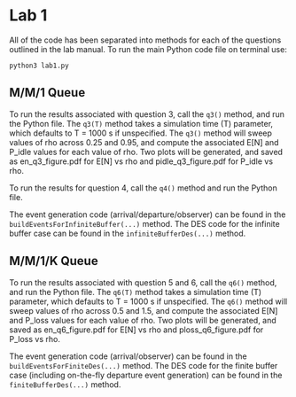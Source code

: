 # Lab 1

All of the code has been separated into methods for each of the questions outlined in the lab manual. To run the main Python code file on terminal use:

`python3 lab1.py`

## M/M/1 Queue

To run the results associated with question 3, call the `q3()` method, and run the Python file. The `q3(T)` method takes a simulation time (T) parameter, which defaults to T = 1000 s if unspecified. The `q3()` method will sweep values of rho across 0.25 and 0.95, and compute the associated E[N] and P_idle values for each value of rho. Two plots will be generated, and saved as en_q3_figure.pdf for E[N] vs rho and pidle_q3_figure.pdf for P_idle vs rho.

To run the results for question 4, call the `q4()` method and run the Python file.

The event generation code (arrival/departure/observer) can be found in the `buildEventsForInfiniteBuffer(...)` method. The DES code for the infinite buffer case can be found in the `infiniteBufferDes(...)` method.

## M/M/1/K Queue

To run the results associated with question 5 and 6, call the `q6()` method, and run the Python file. The `q6(T)` method takes a simulation time (T) parameter, which defaults to T = 1000 s if unspecified. The `q6()` method will sweep values of rho across 0.5 and 1.5, and compute the associated E[N] and P_loss values for each value of rho. Two plots will be generated, and saved as en_q6_figure.pdf for E[N] vs rho and ploss_q6_figure.pdf for P_loss vs rho.

The event generation code (arrival/observer) can be found in the `buildEventsForFiniteDes(...)` method. The DES code for the finite buffer case (including on-the-fly departure event generation) can be found in the `finiteBufferDes(...)` method.
